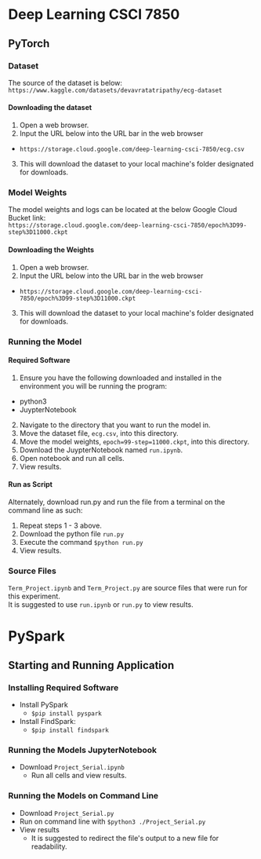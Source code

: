 # Deep Learning CSCI 7850

## PyTorch

### Dataset
The source of the dataset is below: <br>
```https://www.kaggle.com/datasets/devavratatripathy/ecg-dataset```

#### Downloading the dataset
1. Open a web browser.
2. Input the URL below into the URL bar in the web browser<br>
* ```https://storage.cloud.google.com/deep-learning-csci-7850/ecg.csv```
3. This will download the dataset to your local machine's folder designated for downloads.

### Model Weights
The model weights and logs can be located at the below Google Cloud Bucket link:<br>
```https://storage.cloud.google.com/deep-learning-csci-7850/epoch%3D99-step%3D11000.ckpt```

#### Downloading the Weights
1. Open a web browser.
2. Input the URL below into the URL bar in the web browser<br>
* ```https://storage.cloud.google.com/deep-learning-csci-7850/epoch%3D99-step%3D11000.ckpt```
3. This will download the dataset to your local machine's folder designated for downloads.

### Running the Model

#### Required Software
1. Ensure you have the following downloaded and installed in the environment you will be running the program:<br>
* python3
* JuypterNotebook
2. Navigate to the directory that you want to run the model in.
3. Move the dataset file, ```ecg.csv```, into this directory.
4. Move the model weights, ```epoch=99-step=11000.ckpt```, into this directory.
4. Download the JuypterNotebook named ```run.ipynb```.
5. Open notebook and run all cells.
6. View results.

#### Run as Script
Alternately, download run.py and run the file from a terminal on the command line as such:
1. Repeat steps 1 - 3 above.
2. Download the python file ```run.py```
3. Execute the command ```$python run.py```
4. View results.

### Source Files
```Term_Project.ipynb``` and ```Term_Project.py``` are source files that were run for this experiment.<br>
It is suggested to use ```run.ipynb``` or ```run.py``` to view results.

# PySpark

## Starting and Running Application

### Installing Required Software
* Install PySpark
  * ```$pip install pyspark```
* Install FindSpark:
  * ```$pip install findspark```

### Running the Models JupyterNotebook
* Download ```Project_Serial.ipynb```
  * Run all cells and view results.

### Running the Models on Command Line
* Download ```Project_Serial.py```
* Run on command line with ```$python3 ./Project_Serial.py```
* View results
  * It is suggested to redirect the file's output to a new file for readability.
